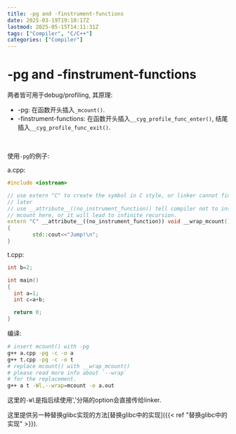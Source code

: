 ```yaml
---
title: -pg and -finstrument-functions
date: 2025-03-19T19:10:17Z
lastmod: 2025-05-15T14:11:31Z
tags: ["Compiler", "C/C++"]
categories: ["Compiler"]
---
```


# -pg and -finstrument-functions

两者皆可用于debug/profiling, 其原理:

* -pg: 在函数开头插入`_mcount()`​.
* -finstrument-functions: 在函数开头插入`__cyg_profile_func_enter()`​, 结尾插入`__cyg_profile_func_exit()`​.

‍

使用`-pg`​的例子:

a.cpp:

```c++
#include <iostream>

// use extern "C" to create the symbol in C style, or linker cannot find it
// later
// use __attribute__((no_instrument_function)) tell compiler not to insert 
// mcount here, or it will lead to infinite recursion.
extern "C" __attribute__((no_instrument_function)) void __wrap_mcount()
{
        std::cout<<"Jump!\n";
}
```

t.cpp:

```c++
int b=2;

int main()
{
  int a=1;
  int c=a+b;

  return 0;
}
```

编译:

```bash
# insert mcount() with -pg
g++ a.cpp -pg -c -o a
g++ t.cpp -pg -c -o t
# replace mcount() with __wrap_mcount()
# please read more info about `--wrap`
# for the replacement.
g++ a t -Wl,--wrap=mcount -o a.out
```

这里的`-Wl`​是指后续使用','分隔的option会直接传给linker.

这里提供另一种替换glibc实现的方法[替换glibc中的实现]({{< ref "替换glibc中的实现" >}}).

